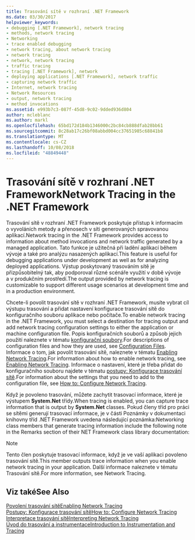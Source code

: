 ```yaml
---
title: Trasování sítě v rozhraní .NET Framework
ms.date: 03/30/2017
helpviewer_keywords:
- debugging [.NET Framework], network tracing
- methods, network tracing
- Networking
- trace enabled debugging
- network tracing, about network tracing
- network tracing
- network, network tracing
- traffic tracing
- tracing [.NET Framework], network
- deploying applications [.NET Framework], network traffic
- capturing network traffic
- Internet, network tracing
- Network Resources
- output, network tracing
- method invocations
ms.assetid: e993b7c3-087f-45d8-9c02-9dded936d804
author: mcleblanc
ms.author: markl
ms.openlocfilehash: 65bd172d184b1346000c2bc84cb888dfab28bb61
ms.sourcegitcommit: 8c28ab17c26bf08abbd004cc37651985c68841b8
ms.translationtype: MT
ms.contentlocale: cs-CZ
ms.lasthandoff: 10/08/2018
ms.locfileid: "48849448"
---
```

# <a name="network-tracing-in-the-net-framework"></a><span data-ttu-id="6e61b-102">Trasování sítě v rozhraní .NET Framework</span><span class="sxs-lookup"><span data-stu-id="6e61b-102">Network Tracing in the .NET Framework</span></span>
<span data-ttu-id="6e61b-103">Trasování sítě v rozhraní .NET Framework poskytuje přístup k informacím o vyvoláních metody a přenosech v síti generovaných spravovanou aplikací.</span><span class="sxs-lookup"><span data-stu-id="6e61b-103">Network tracing in the .NET Framework provides access to information about method invocations and network traffic generated by a managed application.</span></span> <span data-ttu-id="6e61b-104">Tato funkce je užitečná při ladění aplikací během vývoje a také pro analýzu nasazených aplikací.</span><span class="sxs-lookup"><span data-stu-id="6e61b-104">This feature is useful for debugging applications under development as well as for analyzing deployed applications.</span></span> <span data-ttu-id="6e61b-105">Výstup poskytovaný trasováním sítě je přizpůsobitelný tak, aby podporoval různé scénáře využití v době vývoje a v produkčním prostředí.</span><span class="sxs-lookup"><span data-stu-id="6e61b-105">The output provided by network tracing is customizable to support different usage scenarios at development time and in a production environment.</span></span>  
  
 <span data-ttu-id="6e61b-106">Chcete-li povolit trasování sítě v rozhraní .NET Framework, musíte vybrat cíl výstupu trasování a přidat nastavení konfigurace trasování sítě do konfiguračního souboru aplikace nebo počítače.</span><span class="sxs-lookup"><span data-stu-id="6e61b-106">To enable network tracing in the .NET Framework, you must select a destination for tracing output and add network tracing configuration settings to either the application or machine configuration file.</span></span> <span data-ttu-id="6e61b-107">Popis konfiguračních souborů a způsob jejich použití naleznete v tématu [konfigurační soubory](../../../docs/framework/configure-apps/index.md).</span><span class="sxs-lookup"><span data-stu-id="6e61b-107">For descriptions of configuration files and how they are used, see [Configuration Files](../../../docs/framework/configure-apps/index.md).</span></span> <span data-ttu-id="6e61b-108">Informace o tom, jak povolit trasování sítě, naleznete v tématu [Enabling Network Tracing](../../../docs/framework/network-programming/enabling-network-tracing.md).</span><span class="sxs-lookup"><span data-stu-id="6e61b-108">For information about how to enable network tracing, see [Enabling Network Tracing](../../../docs/framework/network-programming/enabling-network-tracing.md).</span></span> <span data-ttu-id="6e61b-109">Informace o nastavení, které je třeba přidat do konfiguračního souboru najdete v tématu [postupy: Konfigurace trasování sítě](../../../docs/framework/network-programming/how-to-configure-network-tracing.md).</span><span class="sxs-lookup"><span data-stu-id="6e61b-109">For information about the settings that you need to add to the configuration file, see [How to: Configure Network Tracing](../../../docs/framework/network-programming/how-to-configure-network-tracing.md).</span></span>  
  
 <span data-ttu-id="6e61b-110">Když je povoleno trasování, můžete zachytit trasovací informace, které je výstupem **System.Net** třídy.</span><span class="sxs-lookup"><span data-stu-id="6e61b-110">When tracing is enabled, you can capture trace information that is output by **System.Net** classes.</span></span> <span data-ttu-id="6e61b-111">Pokud členy tříd pro práci se sítěmi generují trasovací informace, je v části Poznámky v dokumentaci knihovny tříd .NET Framework uvedena následující poznámka:</span><span class="sxs-lookup"><span data-stu-id="6e61b-111">Networking class members that generate tracing information include the following note in the Remarks section of their NET Framework class library documentation:</span></span>  
  
> [!NOTE]
>  <span data-ttu-id="6e61b-112">Tento člen poskytuje trasovací informace, když je ve vaší aplikaci povoleno trasování sítě.</span><span class="sxs-lookup"><span data-stu-id="6e61b-112">This member outputs trace information when you enable network tracing in your application.</span></span> <span data-ttu-id="6e61b-113">Další informace naleznete v tématu Trasování sítě.</span><span class="sxs-lookup"><span data-stu-id="6e61b-113">For more information, see Network Tracing.</span></span>  
  
## <a name="see-also"></a><span data-ttu-id="6e61b-114">Viz také</span><span class="sxs-lookup"><span data-stu-id="6e61b-114">See Also</span></span>  
 [<span data-ttu-id="6e61b-115">Povolení trasování sítě</span><span class="sxs-lookup"><span data-stu-id="6e61b-115">Enabling Network Tracing</span></span>](../../../docs/framework/network-programming/enabling-network-tracing.md)  
 [<span data-ttu-id="6e61b-116">Postupy: Konfigurace trasování sítě</span><span class="sxs-lookup"><span data-stu-id="6e61b-116">How to: Configure Network Tracing</span></span>](../../../docs/framework/network-programming/how-to-configure-network-tracing.md)  
 [<span data-ttu-id="6e61b-117">Interpretace trasování sítě</span><span class="sxs-lookup"><span data-stu-id="6e61b-117">Interpreting Network Tracing</span></span>](../../../docs/framework/network-programming/interpreting-network-tracing.md)  
 [<span data-ttu-id="6e61b-118">Úvod do trasování a instrumentace</span><span class="sxs-lookup"><span data-stu-id="6e61b-118">Introduction to Instrumentation and Tracing</span></span>](https://msdn.microsoft.com/library/e924e57c-33cf-4b0e-9e7f-a45d13e38f2c)
